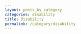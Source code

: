 ```yaml
---
layout: posts_by_category
categories: disability
title: Disability
permalink: /category/disability
---
```

